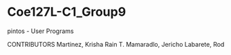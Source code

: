 # Coe127L-C1_Group9
pintos - User Programs

CONTRIBUTORS
Martinez, Krisha Rain T.
Mamaradlo, Jericho
Labarete, Rod 


